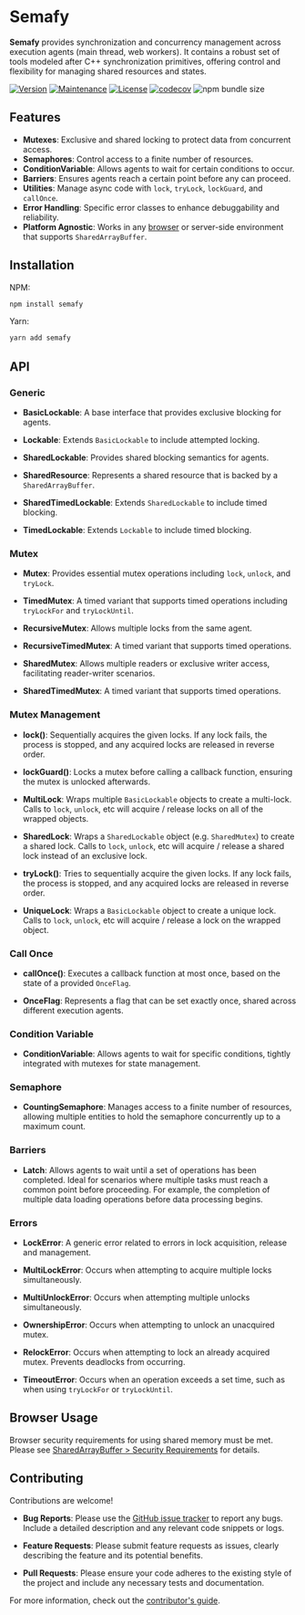 # Semafy

**Semafy** provides synchronization and concurrency management across execution agents (main thread, web workers). It contains a robust set of tools modeled after C++ synchronization primitives, offering control and flexibility for managing shared resources and states.

[![Version](https://img.shields.io/npm/v/semafy.svg)](https://www.npmjs.com/package/semafy)
[![Maintenance](https://img.shields.io/maintenance/yes/2024.svg)](https://github.com/havelessbemore/semafy/graphs/commit-activity)
[![License](https://img.shields.io/github/license/havelessbemore/semafy.svg)](https://github.com/havelessbemore/semafy/blob/master/LICENSE)
[![codecov](https://codecov.io/gh/havelessbemore/semafy/graph/badge.svg?token=F362G7C9U0)](https://codecov.io/gh/havelessbemore/semafy)
![npm bundle size](https://img.shields.io/bundlephobia/minzip/semafy)

## Features

- **Mutexes**: Exclusive and shared locking to protect data from concurrent access.
- **Semaphores**: Control access to a finite number of resources.
- **ConditionVariable**: Allows agents to wait for certain conditions to occur.
- **Barriers**: Ensures agents reach a certain point before any can proceed.
- **Utilities**: Manage async code with `lock`, `tryLock`, `lockGuard`, and `callOnce`.
- **Error Handling**: Specific error classes to enhance debuggability and reliability.
- **Platform Agnostic**: Works in any [browser](#browser-usage) or server-side environment that supports `SharedArrayBuffer`.

## Installation

NPM:

```bash
npm install semafy
```

Yarn:

```bash
yarn add semafy
```

## API

### Generic

- **BasicLockable**: A base interface that provides exclusive blocking for agents.

- **Lockable**: Extends `BasicLockable` to include attempted locking.

- **SharedLockable**: Provides shared blocking semantics for agents.

- **SharedResource**: Represents a shared resource that is backed by a `SharedArrayBuffer`.

- **SharedTimedLockable**: Extends `SharedLockable` to include timed blocking.

- **TimedLockable**: Extends `Lockable` to include timed blocking.

### Mutex

- **Mutex**: Provides essential mutex operations including `lock`, `unlock`, and `tryLock`.

- **TimedMutex**: A timed variant that supports timed operations including `tryLockFor` and `tryLockUntil`.

- **RecursiveMutex**: Allows multiple locks from the same agent.

- **RecursiveTimedMutex**: A timed variant that supports timed operations.

- **SharedMutex**: Allows multiple readers or exclusive writer access, facilitating reader-writer scenarios.

- **SharedTimedMutex**: A timed variant that supports timed operations.

### Mutex Management

- **lock()**: Sequentially acquires the given locks. If any lock fails, the process is stopped, and any acquired locks are released in reverse order.

- **lockGuard()**: Locks a mutex before calling a callback function, ensuring the mutex is unlocked afterwards.

- **MultiLock**: Wraps multiple `BasicLockable` objects to create a multi-lock. Calls to `lock`, `unlock`, etc will acquire / release locks on all of the wrapped objects.

- **SharedLock**: Wraps a `SharedLockable` object (e.g. `SharedMutex`) to create a shared lock. Calls to `lock`, `unlock`, etc will acquire / release a shared lock instead of an exclusive lock.

- **tryLock()**: Tries to sequentially acquire the given locks. If any lock fails, the process is stopped, and any acquired locks are released in reverse order.

- **UniqueLock**: Wraps a `BasicLockable` object to create a unique lock. Calls to `lock`, `unlock`, etc will acquire / release a lock on the wrapped object.

### Call Once

- **callOnce()**: Executes a callback function at most once, based on the state of a provided `OnceFlag`.

- **OnceFlag**: Represents a flag that can be set exactly once, shared across different execution agents.

### Condition Variable

- **ConditionVariable**: Allows agents to wait for specific conditions, tightly integrated with mutexes for state management.

### Semaphore

- **CountingSemaphore**: Manages access to a finite number of resources, allowing multiple entities to hold the semaphore concurrently up to a maximum count.

### Barriers

- **Latch**: Allows agents to wait until a set of operations has been completed. Ideal for scenarios where multiple tasks must reach a common point before proceeding. For example, the completion of multiple data loading operations before data processing begins.

### Errors

- **LockError**: A generic error related to errors in lock acquisition, release and management.

- **MultiLockError**: Occurs when attempting to acquire multiple locks simultaneously.

- **MultiUnlockError**: Occurs when attempting multiple unlocks simultaneously.

- **OwnershipError**: Occurs when attempting to unlock an unacquired mutex.

- **RelockError**: Occurs when attempting to lock an already acquired mutex. Prevents deadlocks from occurring.

- **TimeoutError**: Occurs when an operation exceeds a set time, such as when using `tryLockFor` or `tryLockUntil`.

## Browser Usage

Browser security requirements for using shared memory must be met. Please see [SharedArrayBuffer > Security Requirements](https://developer.mozilla.org/en-US/docs/Web/JavaScript/Reference/Global_Objects/SharedArrayBuffer#security_requirements) for details.

## Contributing

Contributions are welcome!

- **Bug Reports**: Please use the [GitHub issue tracker](https://github.com/havelessbemore/semafy/issues) to report any bugs. Include a detailed description and any relevant code snippets or logs.

- **Feature Requests**: Please submit feature requests as issues, clearly describing the feature and its potential benefits.

- **Pull Requests**: Please ensure your code adheres to the existing style of the project and include any necessary tests and documentation.

For more information, check out the [contributor's guide](https://github.com/havelessbemore/semafy/CONTRIBUTING.md).
